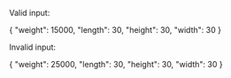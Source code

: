 Valid input:

{
"weight": 15000,
"length": 30,
"height": 30,
"width": 30
}

Invalid input:

{
"weight": 25000,
"length": 30,
"height": 30,
"width": 30
}
